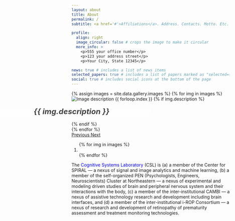 ```yaml
---
layout: about
title: About
permalink: /
subtitle: <a href='#'>Affiliations</a>. Address. Contacts. Motto. Etc.

profile:
  align: right
  image_circular: false # crops the image to make it circular
  more_info: >
    <p>555 your office number</p>
    <p>123 your address street</p>
    <p>Your City, State 12345</p>

news: true # includes a list of news items
selected_papers: true # includes a list of papers marked as "selected={true}"
social: true # includes social icons at the bottom of the page
---
```


<!-- Image Carousel -->
<div id="imageCarousel" class="carousel slide mb-4" data-ride="carousel">
    <div class="carousel-inner">
        {% assign images = site.data.gallery.images %}
        {% for img in images %}
            <div class="carousel-item {% if forloop.first %}active{% endif %}">
                <img src="/neu-csl/assets/img/gallery/{{ img.file_name }}" class="d-block w-100" alt="Image description {{ forloop.index }}">
                {% if img.description %}
                    <div class="carousel-caption d-none d-md-block" style="background-color: rgba(255, 255, 255, 0.5); padding: 0; width: 100%; left: 50%; transform: translateX(-50%); bottom: 60px;">
                        <h5 style="margin: 0.7em; text-align: center; color: rgba(65, 65, 65, 1.0); font-size: 1.5rem;">{{ img.description }}</h5> <!-- Change the color as needed -->
                    </div>
                {% endif %}
            </div>
        {% endfor %}
    </div>
    <a class="carousel-control-prev" href="#imageCarousel" role="button" data-slide="prev">
        <span class="carousel-control-prev-icon" aria-hidden="true"></span>
        <span class="sr-only">Previous</span>
    </a>
    <a class="carousel-control-next" href="#imageCarousel" role="button" data-slide="next">
        <span class="carousel-control-next-icon" aria-hidden="true"></span>
        <span class="sr-only">Next</span>
    </a>
    <ol class="carousel-indicators">
        {% for img in images %}
            <li data-target="#imageCarousel" data-slide-to="{{ forloop.index0 }}" class="{% if forloop.first %}active{% endif %}"></li>
        {% endfor %}
    </ol>
</div>

<p>
The <span style="color: blue;"> Cognitive Systems Laboratory </span> (CSL) is (a) a member of the Center for SPIRAL — a nexus of signal and image analytics and machine learning, (b) a member of the self-organized PEN (Psychologists, Engineers, Neuroscientists) Cluster at Northeastern — a nexus of experimental and modeling driven studies of brain and peripheral nervous system and their interactions with the body, (c) a member of the inter-institutional CAMBI — a nexus of assistive technology research and development including brain interfaces, and (d) a member of the inter-institutional i-ROP Consortium — a nexus of research and development of retinopathy of prematurity assessment and treatment monitoring technologies. 
</p>